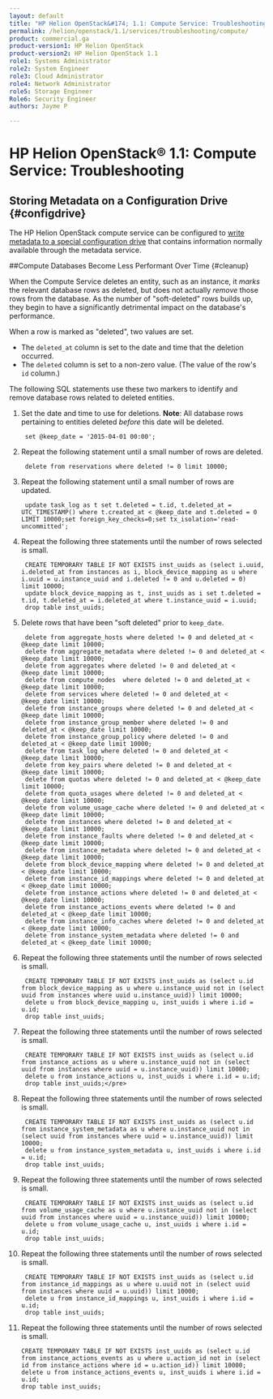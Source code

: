 ```yaml
---
layout: default
title: "HP Helion OpenStack&#174; 1.1: Compute Service: Troubleshooting"
permalink: /helion/openstack/1.1/services/troubleshooting/compute/
product: commercial.ga
product-version1: HP Helion OpenStack
product-version2: HP Helion OpenStack 1.1
role1: Systems Administrator 
role2: System Engineer
role3: Cloud Administrator
role4: Network Administrator
role5: Storage Engineer
Role6: Security Engineer
authors: Jayme P

---
```

<!--UNDER REVISION-->

# HP Helion OpenStack&#174; 1.1: Compute Service: Troubleshooting

## Storing Metadata on a Configuration Drive {#configdrive}
<!--DOCS-950-->
The HP Helion OpenStack compute service can be configured to [write metadata to a special configuration drive](/helion/openstack/1.1/services/compute/overview/configdrive/) that contains information normally available through the metadata service. 

##Compute Databases Become Less Performant Over Time {#cleanup}
<!--DOCS-1183-->
When the Compute Service deletes an entity, such as an instance, it *marks* the relevant database rows as deleted, but does not actually *remove* those rows from the database. As the number of "soft-deleted" rows builds up, they begin to have a significantly detrimental impact on the database's performance.

When a row is marked as "deleted", two values are set.

- The `deleted_at` column is set to the date and time that the deletion occurred. 
- The `deleted` column is set to a non-zero value. (The value of the row's `id` column.)

The following SQL statements use these two markers to identify and remove database rows related to deleted entities.

1. Set the date and time to use for deletions. **Note**: All database rows pertaining to entities deleted *before* this date will be deleted. 
		
		set @keep_date = '2015-04-01 00:00';

1. Repeat the following statement until a small number of rows are deleted. 
 
		delete from reservations where deleted != 0 limit 10000;

2. Repeat the following statement until a small number of rows are updated.

		update task_log as t set t.deleted = t.id, t.deleted_at = UTC_TIMESTAMP() where t.created_at < @keep_date and t.deleted = 0 LIMIT 10000;set foreign_key_checks=0;set tx_isolation='read-uncommitted';

4. Repeat the following three statements until the number of rows selected is small.
 
		CREATE TEMPORARY TABLE IF NOT EXISTS inst_uuids as (select i.uuid, i.deleted_at from instances as i, block_device_mapping as u where i.uuid = u.instance_uuid and i.deleted != 0 and u.deleted = 0) limit 10000; 
		update block_device_mapping as t, inst_uuids as i set t.deleted = t.id, t.deleted_at = i.deleted_at where t.instance_uuid = i.uuid;
		drop table inst_uuids;

5. Delete rows that have been "soft deleted" prior to `keep_date`.
 
		delete from aggregate_hosts where deleted != 0 and deleted_at < @keep_date limit 10000;
		delete from aggregate_metadata where deleted != 0 and deleted_at < @keep_date limit 10000;
		delete from aggregates where deleted != 0 and deleted_at < @keep_date limit 10000;
		delete from compute_nodes  where deleted != 0 and deleted_at < @keep_date limit 10000;
		delete from services where deleted != 0 and deleted_at < @keep_date limit 10000;
		delete from instance_groups where deleted != 0 and deleted_at < @keep_date limit 10000;
		delete from instance_group_member where deleted != 0 and deleted_at < @keep_date limit 10000;
		delete from instance_group_policy where deleted != 0 and deleted_at < @keep_date limit 10000;
		delete from task_log where deleted != 0 and deleted_at < @keep_date limit 10000;
		delete from key_pairs where deleted != 0 and deleted_at < @keep_date limit 10000;
		delete from quotas where deleted != 0 and deleted_at < @keep_date limit 10000;
		delete from quota_usages where deleted != 0 and deleted_at < @keep_date limit 10000;
		delete from volume_usage_cache where deleted != 0 and deleted_at < @keep_date limit 10000;
		delete from instances where deleted != 0 and deleted_at < @keep_date limit 10000;
		delete from instance_faults where deleted != 0 and deleted_at < @keep_date limit 10000;
		delete from instance_metadata where deleted != 0 and deleted_at < @keep_date limit 10000;
		delete from block_device_mapping where deleted != 0 and deleted_at < @keep_date limit 10000;
		delete from instance_id_mappings where deleted != 0 and deleted_at < @keep_date limit 10000;
		delete from instance_actions where deleted != 0 and deleted_at < @keep_date limit 10000;
		delete from instance_actions_events where deleted != 0 and deleted_at < @keep_date limit 10000;
		delete from instance_info_caches where deleted != 0 and deleted_at < @keep_date limit 10000;
		delete from instance_system_metadata where deleted != 0 and deleted_at < @keep_date limit 10000;

6. Repeat the following three statements until the number of rows selected is small.
 
		CREATE TEMPORARY TABLE IF NOT EXISTS inst_uuids as (select u.id from block_device_mapping as u where u.instance_uuid not in (select uuid from instances where uuid u.instance_uuid)) limit 10000;
		delete u from block_device_mapping u, inst_uuids i where i.id = u.id;
		drop table inst_uuids;

7. Repeat the following three statements until the number of rows selected is small.
 
		CREATE TEMPORARY TABLE IF NOT EXISTS inst_uuids as (select u.id from instance_actions as u where u.instance_uuid not in (select uuid from instances where uuid = u.instance_uuid)) limit 10000;
		delete u from instance_actions u, inst_uuids i where i.id = u.id;
		drop table inst_uuids;</pre>

8. Repeat the following three statements until the number of rows selected is small.

		CREATE TEMPORARY TABLE IF NOT EXISTS inst_uuids as (select u.id from instance_system_metadata as u where u.instance_uuid not in (select uuid from instances where uuid = u.instance_uuid)) limit 10000;
		delete u from instance_system_metadata u, inst_uuids i where i.id = u.id;
		drop table inst_uuids;

8. Repeat the following three statements until the number of rows selected is small.
 
		CREATE TEMPORARY TABLE IF NOT EXISTS inst_uuids as (select u.id from volume_usage_cache as u where u.instance_uuid not in (select uuid from instances where uuid = u.instance_uuid)) limit 10000;
		delete u from volume_usage_cache u, inst_uuids i where i.id = u.id;
		drop table inst_uuids;

9. Repeat the following three statements until the number of rows selected is small. 

		CREATE TEMPORARY TABLE IF NOT EXISTS inst_uuids as (select u.id from instance_id_mappings as u where u.uuid not in (select uuid from instances where uuid = u.uuid)) limit 10000;
		delete u from instance_id_mappings u, inst_uuids i where i.id = u.id;
		drop table inst_uuids;

10. Repeat the following three statements until the number of rows selected is small.

		CREATE TEMPORARY TABLE IF NOT EXISTS inst_uuids as (select u.id from instance_actions_events as u where u.action_id not in (select id from instance_actions where id = u.action_id)) limit 10000;
		delete u from instance_actions_events u, inst_uuids i where i.id = u.id;
		drop table inst_uuids;
